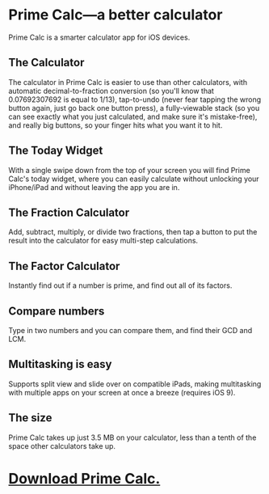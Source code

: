 # Prime Calc—a better calculator
Prime Calc is a smarter calculator app for iOS devices.

## The Calculator
The calculator in Prime Calc is easier to use than other calculators, with automatic decimal-to-fraction conversion (so you'll know that 0.07692307692 is equal to 1/13), tap-to-undo (never fear tapping the wrong button again, just go back one button press), a fully-viewable stack (so you can see exactly what you just calculated, and make sure it's mistake-free), and really big buttons, so your finger hits what you want it to hit.

## The Today Widget
With a single swipe down from the top of your screen you will find Prime Calc's today widget, where you can easily calculate without unlocking your iPhone/iPad and without leaving the app you are in.

## The Fraction Calculator

Add, subtract, multiply, or divide two fractions, then tap a button to put the result into the calculator for easy multi-step calculations.

## The Factor Calculator
Instantly find out if a number is prime, and find out all of its factors.

## Compare numbers
Type in two numbers and you can compare them, and find their GCD and LCM.

## Multitasking is easy
Supports split view and slide over on compatible iPads, making multitasking with multiple apps on your screen at once a breeze (requires iOS 9).

## The size
Prime Calc takes up just 3.5 MB on your calculator, less than a tenth of the space other calculators take up.

# <a href="https://itunes.apple.com/us/app/prime-calc-better-calculator/id1120973834">Download Prime Calc.</a>
